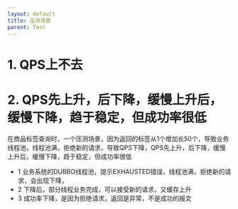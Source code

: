 ```yaml
---
layout: default
title: 压测场景
parent: Test
---
```


# 1. QPS上不去


# 2. QPS先上升，后下降，缓慢上升后，缓慢下降，趋于稳定，但成功率很低

在商品标签查询时，一个压测场景，因为返回的标签从1个增加长50个，导致业务线程池，线程池满，拒绝新的请求，导致QPS下降，QPS先上升，后下降，缓慢上升后，缓慢下降，趋于稳定，但成功率很低

- 1 业务系统的DUBBO线程池，提示EXHAUSTED错误，线程池满，拒绝新的请求，会出现下降，
- 2 下降后，部分线程业务完成，可以接受新的请求，又缓存上升
- 3 成功率下降，是因为拒绝请求，返回是异常，不是成功的报文


